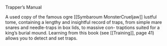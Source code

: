 Trapper’s Manual

A used copy of the famous ogre [[Symbaroum MonsterCrueljaw]] lustful tome, containing a lengthy and insightful record of traps, from simple mare snares and needle-traps in box lids, to massive con- traptions suited for a king’s burial mound. Learning from this book (see [[Training]], page 41) allows you to detect and set traps.

